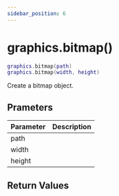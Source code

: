 ```yaml
---
sidebar_position: 6
---
```


# graphics.bitmap()
```lua
graphics.bitmap(path)
graphics.bitmap(width, height)
```
Create a bitmap object.


## Prameters
|Parameter|Description|
|-|-|
|path||
|width||
|height||


## Return Values
